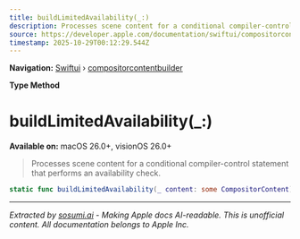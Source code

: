 ```yaml
---
title: buildLimitedAvailability(_:)
description: Processes scene content for a conditional compiler-control statement that performs an availability check.
source: https://developer.apple.com/documentation/swiftui/compositorcontentbuilder/buildlimitedavailability(_:)
timestamp: 2025-10-29T00:12:29.544Z
---
```


**Navigation:** [Swiftui](/documentation/swiftui) › [compositorcontentbuilder](/documentation/swiftui/compositorcontentbuilder)

**Type Method**

# buildLimitedAvailability(_:)

**Available on:** macOS 26.0+, visionOS 26.0+

> Processes scene content for a conditional compiler-control statement that performs an availability check.

```swift
static func buildLimitedAvailability(_ content: some CompositorContent) -> _LimitedAvailabilityCompositorContent
```

---

*Extracted by [sosumi.ai](https://sosumi.ai) - Making Apple docs AI-readable.*
*This is unofficial content. All documentation belongs to Apple Inc.*
